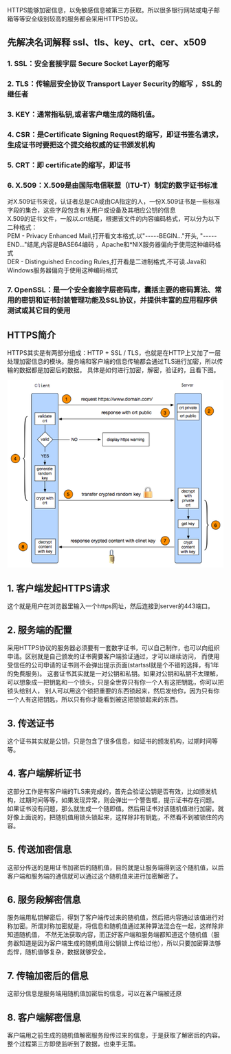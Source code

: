 HTTPS能够加密信息，以免敏感信息被第三方获取。所以很多银行网站或电子邮箱等等安全级别较高的服务都会采用HTTPS协议。

## 先解决名词解释 ssl、tls、key、crt、cer、x509

### 1. SSL：安全套接字层 Secure Socket Layer的缩写

### 2. TLS：传输层安全协议 Transport Layer Security的缩写  ，SSL的继任者

### 3. KEY：通常指私钥,或者客户端生成的随机值。

### 4. CSR：是Certificate Signing Request的缩写，即证书签名请求，生成证书时要把这个提交给权威的证书颁发机构

### 5. CRT：即 certificate的缩写，即证书

### 6. X.509：X.509是由国际电信联盟（ITU-T）制定的数字证书标准  
对X.509证书来说，认证者总是CA或由CA指定的人，一份X.509证书是一些标准字段的集合，这些字段包含有关用户或设备及其相应公钥的信息   
X.509的证书文件，一般以.crt结尾，根据该文件的内容编码格式，可以分为以下二种格式：  
PEM - Privacy Enhanced Mail,打开看文本格式,以"-----BEGIN..."开头, "-----END..."结尾,内容是BASE64编码 ，Apache和*NIX服务器偏向于使用这种编码格式  
DER - Distinguished Encoding Rules,打开看是二进制格式,不可读.Java和Windows服务器偏向于使用这种编码格式   

### 7. OpenSSL：是一个安全套接字层密码库，囊括主要的密码算法、常用的密钥和证书封装管理功能及SSL协议，并提供丰富的应用程序供测试或其它目的使用


## HTTPS简介

HTTPS其实是有两部分组成：HTTP + SSL / TLS，也就是在HTTP上又加了一层处理加密信息的模块。服务端和客户端的信息传输都会通过TLS进行加密，所以传输的数据都是加密后的数据。
具体是如何进行加密，解密，验证的，且看下图。

![https加密过程图解](https://github.com/wnz27/webLearn/blob/master/Web_Image/%E5%9B%BE%E8%A7%A3https%E5%8A%A0%E5%AF%86%E8%BF%87%E7%A8%8B.jpg)

## 1. 客户端发起HTTPS请求
这个就是用户在浏览器里输入一个https网址，然后连接到server的443端口。

## 2. 服务端的配置
采用HTTPS协议的服务器必须要有一套数字证书，可以自己制作，也可以向组织申请。区别就是自己颁发的证书需要客户端验证通过，才可以继续访问，
而使用受信任的公司申请的证书则不会弹出提示页面(startssl就是个不错的选择，有1年的免费服务)。
这套证书其实就是一对公钥和私钥。如果对公钥和私钥不太理解，可以想象成一把钥匙和一个锁头，只是全世界只有你一个人有这把钥匙，你可以把锁头给别人，
别人可以用这个锁把重要的东西锁起来，然后发给你，因为只有你一个人有这把钥匙，所以只有你才能看到被这把锁锁起来的东西。

## 3. 传送证书
这个证书其实就是公钥，只是包含了很多信息，如证书的颁发机构，过期时间等等。

## 4. 客户端解析证书
这部分工作是有客户端的TLS来完成的，首先会验证公钥是否有效，比如颁发机构，过期时间等等，如果发现异常，则会弹出一个警告框，提示证书存在问题。
如果证书没有问题，那么就生成一个随即值。然后用证书对该随机值进行加密。就好像上面说的，把随机值用锁头锁起来，这样除非有钥匙，不然看不到被锁住的内容。

## 5. 传送加密信息
这部分传送的是用证书加密后的随机值，目的就是让服务端得到这个随机值，以后客户端和服务端的通信就可以通过这个随机值来进行加密解密了。

## 6. 服务段解密信息
服务端用私钥解密后，得到了客户端传过来的随机值，然后把内容通过该值进行对称加密。所谓对称加密就是，将信息和随机值通过某种算法混合在一起，这样除非知道随机值，
不然无法获取内容，而正好客户端和服务端都知道这个随机值（服务器知道是因为客户端生成的随机值用公钥锁上传给过他），所以只要加密算法够彪悍，随机值够复杂，数据就够安全。

## 7. 传输加密后的信息
这部分信息是服务端用随机值加密后的信息，可以在客户端被还原

## 8. 客户端解密信息
客户端用之前生成的随机值解密服务段传过来的信息，于是获取了解密后的内容。整个过程第三方即使监听到了数据，也束手无策。




